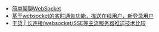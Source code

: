 




* [简单聊聊WebSocket](https://juejin.im/post/5c693a4f51882561fb1db0ff)
* [基于websocket的实时通告功能，推送在线用户，新登录用户](https://juejin.im/post/5c6cd80f6fb9a049dc02d3bc)
* [干货 | 长连接/websocket/SSE等主流服务器推送技术比较](https://mp.weixin.qq.com/s?__biz=MjM5MDI3MjA5MQ==&mid=2697266556&idx=1&sn=7115ba3d95e9619289287d396b5ce8da&chksm=8376fa48b401735e1d1aad6aa659054991a5956d8c3554aa570a4705dcafbf4098595507bdb2&mpshare=1&scene=1&srcid=10130ANm40s3xS6OfetJwyGj&pass_ticket=tPRWL)
